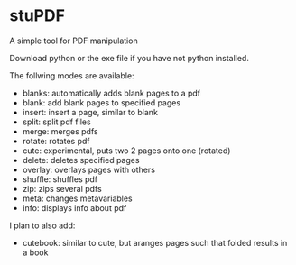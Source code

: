 # stuPDF
A simple tool for PDF manipulation

Download python or the exe file if you have not python installed.

The follwing modes are available:
- blanks: automatically adds blank pages to a pdf
- blank: add blank pages to specified pages
- insert: insert a page, similar to blank
- split: split pdf files
- merge: merges pdfs
- rotate: rotates pdf
- cute: experimental, puts two 2 pages onto one (rotated)
- delete: deletes specified pages
- overlay: overlays pages with others
- shuffle: shuffles pdf
- zip: zips several pdfs
- meta: changes metavariables
- info: displays info about pdf

I plan to also add:
- cutebook: similar to cute, but aranges pages such that folded results in a book
